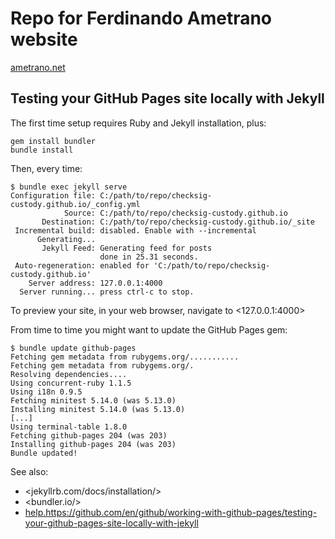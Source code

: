# Repo for Ferdinando Ametrano website

[ametrano.net](https://ametrano.net)

## Testing your GitHub Pages site locally with Jekyll

The first time setup requires Ruby and Jekyll installation, plus:

```shell
gem install bundler
bundle install
```

Then, every time:

```shell
$ bundle exec jekyll serve
Configuration file: C:/path/to/repo/checksig-custody.github.io/_config.yml
            Source: C:/path/to/repo/checksig-custody.github.io
       Destination: C:/path/to/repo/checksig-custody.github.io/_site
 Incremental build: disabled. Enable with --incremental
      Generating...
       Jekyll Feed: Generating feed for posts
                    done in 25.31 seconds.
 Auto-regeneration: enabled for 'C:/path/to/repo/checksig-custody.github.io'
    Server address: 127.0.0.1:4000
  Server running... press ctrl-c to stop.
```

To preview your site, in your web browser, navigate to <127.0.0.1:4000>

From time to time you might want to update the GitHub Pages gem:

```shell
$ bundle update github-pages
Fetching gem metadata from rubygems.org/...........
Fetching gem metadata from rubygems.org/.
Resolving dependencies....
Using concurrent-ruby 1.1.5
Using i18n 0.9.5
Fetching minitest 5.14.0 (was 5.13.0)
Installing minitest 5.14.0 (was 5.13.0)
[...]
Using terminal-table 1.8.0
Fetching github-pages 204 (was 203)
Installing github-pages 204 (was 203)
Bundle updated!
```

See also:

- <jekyllrb.com/docs/installation/>
- <bundler.io/>
- <help.https://github.com/en/github/working-with-github-pages/testing-your-github-pages-site-locally-with-jekyll>
